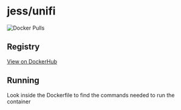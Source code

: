 # jess/unifi

![Docker Pulls](https://img.shields.io/docker/pulls/jess/unifi)



## Registry

[View on DockerHub](https://hub.docker.com/r/jess/unifi)

## Running

Look inside the Dockerfile to find the commands needed to run the container

